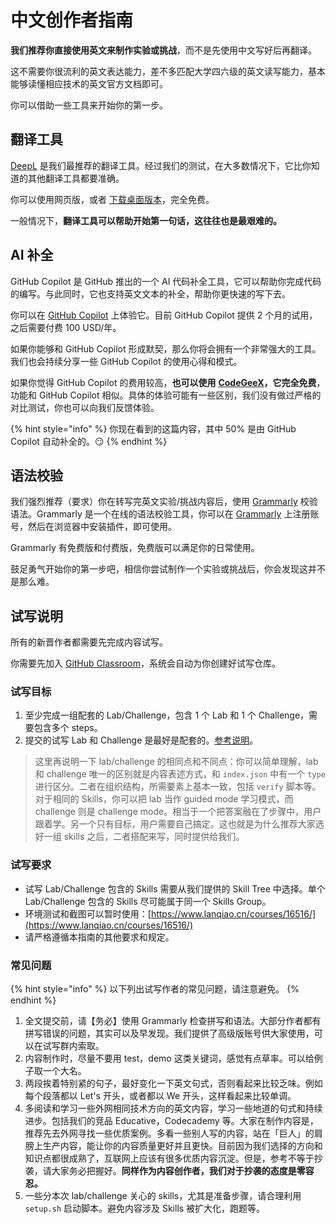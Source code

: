 # 中文创作者指南

**我们推荐你直接使用英文来制作实验或挑战**，而不是先使用中文写好后再翻译。

这不需要你很流利的英文表达能力，差不多匹配大学四六级的英文读写能力，基本能够读懂相应技术的英文官方文档即可。

你可以借助一些工具来开始你的第一步。

## 翻译工具

[DeepL](https://www.deepl.com/translator) 是我们最推荐的翻译工具。经过我们的测试，在大多数情况下，它比你知道的其他翻译工具都要准确。

你可以使用网页版，或者 [下载桌面版本](https://www.deepl.com/zh/app/)，完全免费。

一般情况下，**翻译工具可以帮助开始第一句话，这往往也是最艰难的。**

## AI 补全

GitHub Copilot 是 GitHub 推出的一个 AI 代码补全工具，它可以帮助你完成代码的编写。与此同时，它也支持英文文本的补全，帮助你更快速的写下去。

你可以在 [GitHub Copilot](https://copilot.github.com/) 上体验它。目前 GitHub Copilot 提供 2 个月的试用，之后需要付费 100 USD/年。

如果你能够和 GitHub Copilot 形成默契，那么你将会拥有一个非常强大的工具。我们也会持续分享一些 GitHub Copilot 的使用心得和模式。

如果你觉得 GitHub Copilot 的费用较高，**也可以使用** [**CodeGeeX**](https://marketplace.visualstudio.com/items?itemName=aminer.codegeex)**，它完全免费**，功能和 GitHub Copilot 相似。具体的体验可能有一些区别，我们没有做过严格的对比测试，你也可以向我们反馈体验。

{% hint style="info" %}
你现在看到的这篇内容，其中 50% 是由 GitHub Copilot 自动补全的。😏
{% endhint %}

## 语法校验

我们强烈推荐（要求）你在转写完英文实验/挑战内容后，使用 [Grammarly](https://www.grammarly.com/) 校验语法。Grammarly 是一个在线的语法校验工具，你可以在 [Grammarly](https://www.grammarly.com/) 上注册账号，然后在浏览器中安装插件，即可使用。

Grammarly 有免费版和付费版，免费版可以满足你的日常使用。

鼓足勇气开始你的第一步吧，相信你尝试制作一个实验或挑战后，你会发现这并不是那么难。

## 试写说明

所有的新晋作者都需要先完成内容试写。

你需要先加入 [GitHub Classroom](https://classroom.github.com/a/Kk9m0rBm)，系统会自动为你创建好试写仓库。

### 试写目标

1. 至少完成一组配套的 Lab/Challenge，包含 1 个 Lab 和 1 个 Challenge，需要包含多个 steps。
2. 提交的试写 Lab 和 Challenge 是最好是配套的。[参考说明](labs-and-challenges.md#more-details)。

> 这里再说明一下 lab/challenge 的相同点和不同点：你可以简单理解，lab 和 challenge 唯一的区别就是内容表述方式，和 `index.json` 中有一个 `type` 进行区分。二者在组织结构，所需要素上基本一致，包括 `verify` 脚本等。对于相同的 Skills，你可以把 lab 当作 guided mode 学习模式，而 challenge 则是 challenge mode。相当于一个把答案融在了步骤中，用户跟着学。另一个只有目标，用户需要自己搞定。这也就是为什么推荐大家选好一组 skills 之后，二者搭配来写，同时提供给我们。

### 试写要求

- 试写 Lab/Challenge 包含的 Skills 需要从我们提供的 Skill Tree 中选择。单个 Lab/Challenge 包含的 Skills 尽可能属于同一个 Skills Group。
- 环境测试和截图可以暂时使用：[https://www.lanqiao.cn/courses/16516/](https://www.lanqiao.cn/courses/16516/)
- 请严格遵循本指南的其他要求和规定。

### 常见问题

{% hint style="info" %}
以下列出试写作者的常见问题，请注意避免。
{% endhint %}

1. 全文提交前，请【务必】使用 Grammarly 检查拼写和语法。大部分作者都有拼写错误的问题，其实可以及早发现。我们提供了高级版账号供大家使用，可以在试写群内索取。
2. 内容制作时，尽量不要用 test，demo 这类关键词，感觉有点草率。可以给例子取一个大名。
3. 两段挨着特别紧的句子，最好变化一下英文句式，否则看起来比较乏味。例如每个段落都以 Let's 开头，或者都以 We 开头，这样看起来比较单调。
4. 多阅读和学习一些外网相同技术方向的英文内容，学习一些地道的句式和持续进步。包括我们的竞品 Educative，Codecademy 等。大家在制作内容是，推荐先去外网寻找一些优质案例。多看一些别人写的内容，站在「巨人」的肩膀上生产内容，能让你的内容质量更好并且更快。目前因为我们选择的方向和知识点都很成熟了，互联网上应该有很多优质内容沉淀。但是，参考不等于抄袭，请大家务必把握好。**同样作为内容创作者，我们对于抄袭的态度是零容忍。**
5. 一些分本次 lab/challenge 关心的 skills，尤其是准备步骤，请合理利用 `setup.sh` 启动脚本。避免内容涉及 Skills 被扩大化，跑题等。
